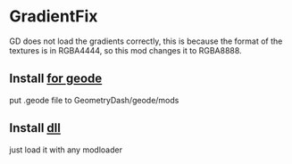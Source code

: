 # GradientFix
GD does not load the gradients correctly, this is because the format of the textures is in RGBA4444, so this mod changes it to RGBA8888.

## Install [for geode](https://github.com/user95401/ProfileImage/blob/main/geode/release/user95401.ProfileImage.geode)
put .geode file to GeometryDash/geode/mods
## Install [dll](https://github.com/user95401/ProfileImage/blob/main/ProfileImage.dll)
just load it with any modloader
